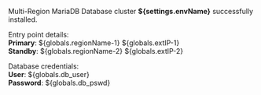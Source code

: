 Multi-Region MariaDB Database cluster **${settings.envName}** successfully installed.

Entry point details:    
**Primary**: ${globals.regionName-1} ${globals.extIP-1}   
**Standby**: ${globals.regionName-2} ${globals.extIP-2}   

Database credentials:   
**User**: ${globals.db_user}  
**Password**: ${globals.db_pswd}  

